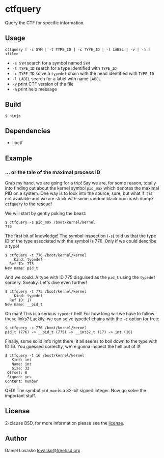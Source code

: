 # ctfquery
Query the CTF for specific information.

## Usage
`ctfquery [ -s SYM | -t TYPE_ID | -c TYPE_ID | -l LABEL | -v | -h ] <file>`
 * `-s SYM` search for a symbol named `SYM`
 * `-t TYPE_ID` search for a type identified with `TYPE_ID`
 * `-c TYPE_ID` solve a `typedef` chain with the head identified with `TYPE_ID`
 * `-l LABEL` search for a label with name `LABEL`
 * `-v` print CTF version of the file
 * `-h` print help message

## Build
```
$ ninja
```

## Dependencies
 * libctf

## Example
### ... or the tale of the maximal process ID 
Grab my hand, we are going for a trip! Say we are, for some reason, totally
into finding out about the kernel symbol `pid_max` which denotes the maximal
PID on a system. One way is to look into the source, sure, but what if it is
not available and we are stuck with some random black box crash dump?
`ctfquery` to the rescue!

We will start by gently poking the beast:

```
$ ctfquery -s pid_max /boot/kernel/kernel
776
```

The first bit of knowledge! The symbol inspection (`-s`) told us that the
type ID of the type associated with the symbol is 776. Only if we could
describe a type!

```
$ ctfquery -t 776 /boot/kernel/kernel
    Kind: typedef
  Ref ID: 775
New name: pid_t
```

And we could. A type with ID 775 disguised as the `pid_t` using the `typedef`
sorcery. Sneaky. Let's dive even further!

```
$ ctfquery -t 775 /boot/kernel/kernel
    Kind: typedef
  Ref ID: 17 
New name: __pid_t
```

Oh man! This is a serious `typedef` hell! For how long will we have to follow
these links? Luckily, we can solve typedef chains with the `-c` option for free:

```
$ ctfquery -c 776 /boot/kernel/kernel
pid_t (776) -> __pid_t (775) -> __int32_t (17) -> int (16)
```

Finally, some solid info right there, it all seems to boil down to the type with
ID 16. You guessed correctly, we're gonna inspect the hell out of it!

```
$ ctfquery -t 16 /boot/kernel/kernel
   Kind: int
   Name: int
   Size: 32
 Offset: 0
 Signed: yes
Content: number
```

QED! The symbol `pid_max` is a 32-bit signed integer. Now go solve the
important stuff.

## License
2-clause BSD, for more information please see the [license](LICENSE.md).

## Author
Daniel Lovasko lovasko@freebsd.org


